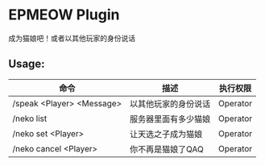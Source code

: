 # EPMEOW Plugin

成为猫娘吧！或者以其他玩家的身份说话   

## Usage:

| 命令                          | 描述                | 执行权限   |
| ----------------------------- | ------------------ | ---------- |
| /speak \<Player\> \<Message\> | 以其他玩家的身份说话 | Operator   |
| /neko list                    | 服务器里面有多少猫娘 | Operator   |
| /neko set \<Player\>          | 让天选之子成为猫娘   | Operator   |
| /neko cancel \<Player\>       | 你不再是猫娘了QAQ   | Operator   |
